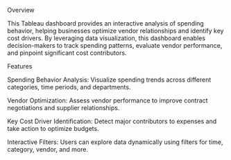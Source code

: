 Overview

This Tableau dashboard provides an interactive analysis of spending behavior, helping businesses optimize vendor relationships and identify key cost drivers. By leveraging data visualization, this dashboard enables decision-makers to track spending patterns, evaluate vendor performance, and pinpoint significant cost contributors.

Features

Spending Behavior Analysis: Visualize spending trends across different categories, time periods, and departments.

Vendor Optimization: Assess vendor performance to improve contract negotiations and supplier relationships.

Key Cost Driver Identification: Detect major contributors to expenses and take action to optimize budgets.

Interactive Filters: Users can explore data dynamically using filters for time, category, vendor, and more.
